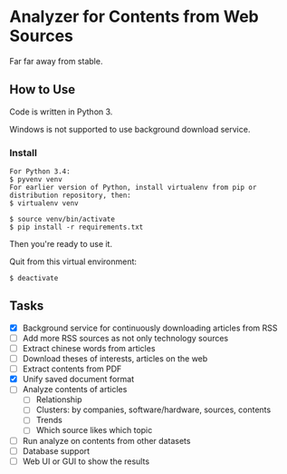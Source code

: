 # Analyzer for Contents from Web Sources

Far far away from stable.

## How to Use

Code is written in Python 3.

Windows is not supported to use background download service.

### Install

```
For Python 3.4:
$ pyvenv venv
For earlier version of Python, install virtualenv from pip or distribution repository, then:
$ virtualenv venv

$ source venv/bin/activate
$ pip install -r requirements.txt
```

Then you're ready to use it.

Quit from this virtual environment:

```
$ deactivate
```

## Tasks

- [x] Background service for continuously downloading articles from RSS
- [ ] Add more RSS sources as not only technology sources
- [ ] Extract chinese words from articles
- [ ] Download theses of interests, articles on the web
- [ ] Extract contents from PDF
- [x] Unify saved document format
- [ ] Analyze contents of articles
    - [ ] Relationship
    - [ ] Clusters: by companies, software/hardware, sources, contents
    - [ ] Trends
    - [ ] Which source likes which topic
- [ ] Run analyze on contents from other datasets
- [ ] Database support
- [ ] Web UI or GUI to show the results
